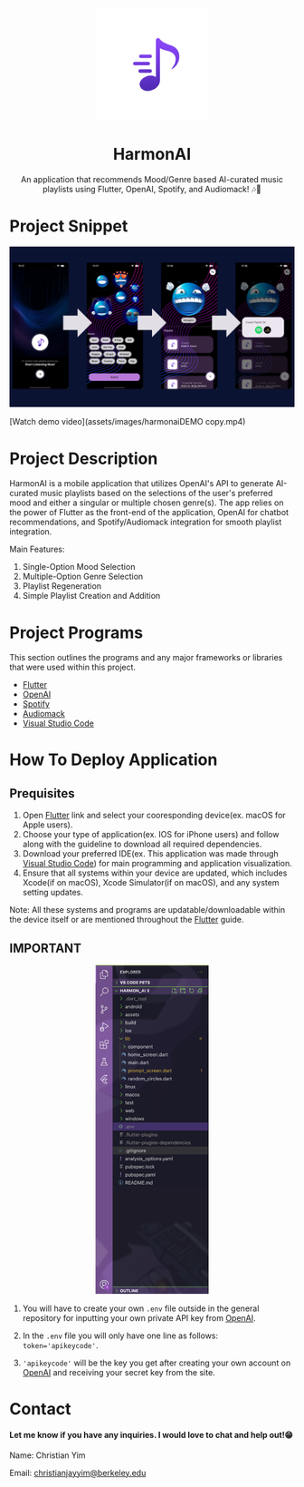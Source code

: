 <p align="center">
  <img src="assets/images/harmonailogo.png" alt="HarmonAI Logo" width="200"/>
</p>

<h1 align="center">HarmonAI</h1>

<p align="center">
  An application that recommends Mood/Genre based AI-curated music playlists using Flutter, OpenAI, Spotify, and Audiomack! 🎶🤖
</p>

# Project Snippet

![HarmonAI Banner](assets/images/harmonai_snippet.png)

[Watch demo video](assets/images/harmonaiDEMO copy.mp4)




# Project Description

HarmonAI is a mobile application that utilizes OpenAI's API to generate AI-curated music playlists based on 
the selections of the user's preferred mood and either a singular or multiple chosen genre(s). The app relies
on the power of Flutter as the front-end of the application, OpenAI for chatbot recommendations, and Spotify/Audiomack 
integration for smooth playlist integration. 

Main Features:
  1. Single-Option Mood Selection
  2. Multiple-Option Genre Selection
  3. Playlist Regeneration
  4. Simple Playlist Creation and Addition

# Project Programs
This section outlines the programs and any major frameworks or libraries that were used within this project.

- [Flutter](https://docs.flutter.dev/get-started/install)
- [OpenAI](https://platform.openai.com/api-keys)
- [Spotify](https://developer.spotify.com/dashboard)
- [Audiomack](https://audiomack.com/labtestingapi/song/easy-lab-testing-api)
- [Visual Studio Code](https://code.visualstudio.com/)

# How To Deploy Application

## Prequisites
  1. Open [Flutter](https://docs.flutter.dev/get-started/install) link and select your cooresponding device(ex. macOS for Apple users).
  2. Choose your type of application(ex. IOS for iPhone users) and follow along with the guideline to download all required dependencies.
  3. Download your preferred IDE(ex. This application was made through [Visual Studio Code](https://code.visualstudio.com/)) for main programming and application visualization.
  4. Ensure that all systems within your device are updated, which includes Xcode(if on macOS), Xcode Simulator(if on macOS), and any system setting updates.

Note: All these systems and programs are updatable/downloadable within the device itself or are mentioned throughout the [Flutter](https://docs.flutter.dev/get-started/install) guide.

## IMPORTANT

<p align="center">
  <img src="assets/images/envexample.png" alt="env example" width="200"/>
</p>

1. You will have to create your own `.env` file outside in the general repository for inputting your own private API key from [OpenAI](https://platform.openai.com/api-keys).

2. In the `.env` file you will only have one line as follows: `token='apikeycode'`.

3. `'apikeycode'` will be the key you get after creating your own account on [OpenAI](https://platform.openai.com/api-keys) and receiving your secret key from the site.


# Contact
#### Let me know if you have any inquiries. I would love to chat and help out!😁
Name: Christian Yim

Email: christianjayyim@berkeley.edu

